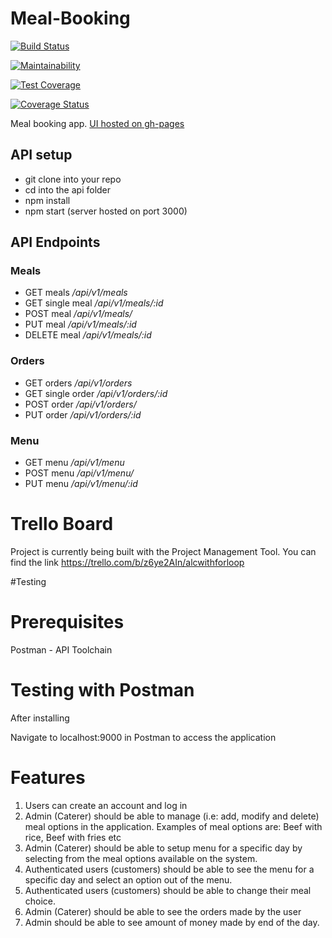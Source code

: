# Meal-Booking

[![Build Status](https://travis-ci.com/damikanye/Meal-Booking.svg?branch=develop)](https://travis-ci.com/damikanye/Meal-Booking)

[![Maintainability](https://api.codeclimate.com/v1/badges/75aeecbad97de64ec919/maintainability)](https://codeclimate.com/github/damikanye/Meal-Booking/maintainability)

[![Test Coverage](https://api.codeclimate.com/v1/badges/75aeecbad97de64ec919/test_coverage)](https://codeclimate.com/github/damikanye/Meal-Booking/test_coverage)

[![Coverage Status](https://coveralls.io/repos/github/damikanye/Meal-Booking/badge.svg?branch=master)](https://coveralls.io/github/damikanye/Meal-Booking?branch=master)

Meal booking app.
[UI hosted on gh-pages](https://damikanye.github.io/Meal-Booking/frontend/index.html)

## API setup

- git clone into your repo
- cd into the api folder
- npm install
- npm start (server hosted on port 3000)

## API Endpoints

### Meals

- GET meals _/api/v1/meals_
- GET single meal _/api/v1/meals/:id_
- POST meal _/api/v1/meals/_
- PUT meal _/api/v1/meals/:id_
- DELETE meal _/api/v1/meals/:id_

### Orders

- GET orders _/api/v1/orders_
- GET single order _/api/v1/orders/:id_
- POST order _/api/v1/orders/_
- PUT order _/api/v1/orders/:id_

### Menu

- GET menu _/api/v1/menu_
- POST menu _/api/v1/menu/_
- PUT menu _/api/v1/menu/:id_

# Trello Board

Project is currently being built with the Project Management Tool. You can find the link https://trello.com/b/z6ye2AIn/alcwithforloop

#Testing

# Prerequisites

Postman - API Toolchain

# Testing with Postman

After installing 

Navigate to localhost:9000 in Postman to access the application

# Features

1. Users can create an account and log in
2. Admin (Caterer) should be able to manage (i.e: add, modify and delete) meal options in
the application. Examples of meal options are: Beef with rice, Beef with fries etc
3. Admin (Caterer) should be able to setup menu for a specific day by selecting from the
meal options available on the system.
4. Authenticated users (customers) should be able to see the menu for a specific day and
select an option out of the menu.
5. Authenticated users (customers) should be able to change their meal choice.
6. Admin (Caterer) should be able to see the orders made by the user
7. Admin should be able to see amount of money made by end of the day.
